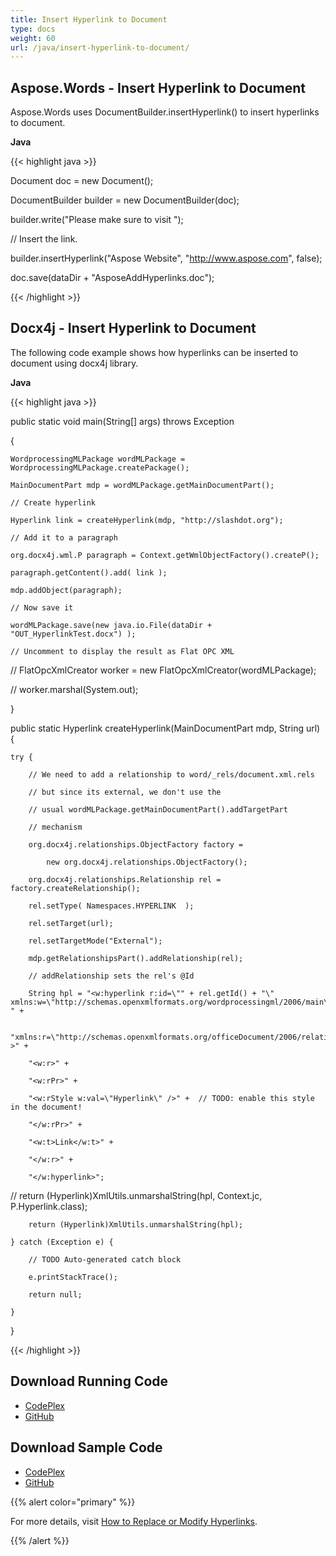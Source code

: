 ```yaml
---
title: Insert Hyperlink to Document
type: docs
weight: 60
url: /java/insert-hyperlink-to-document/
---
```


## **Aspose.Words - Insert Hyperlink to Document**
Aspose.Words uses DocumentBuilder.insertHyperlink() to insert hyperlinks to document.

**Java**

{{< highlight java >}}

 Document doc = new Document();

DocumentBuilder builder = new DocumentBuilder(doc);

builder.write("Please make sure to visit ");

// Insert the link.

builder.insertHyperlink("Aspose Website", "http://www.aspose.com", false);

doc.save(dataDir + "AsposeAddHyperlinks.doc");


{{< /highlight >}}
## **Docx4j - Insert Hyperlink to Document**
The following code example shows how hyperlinks can be inserted to document using docx4j library.

**Java**

{{< highlight java >}}

 public static void main(String[] args) throws Exception

{

	WordprocessingMLPackage wordMLPackage = WordprocessingMLPackage.createPackage();

	MainDocumentPart mdp = wordMLPackage.getMainDocumentPart();

	// Create hyperlink

	Hyperlink link = createHyperlink(mdp, "http://slashdot.org");

	// Add it to a paragraph

	org.docx4j.wml.P paragraph = Context.getWmlObjectFactory().createP();

	paragraph.getContent().add( link );

	mdp.addObject(paragraph);

	// Now save it

	wordMLPackage.save(new java.io.File(dataDir + "OUT_HyperlinkTest.docx") );

	// Uncomment to display the result as Flat OPC XML

//		FlatOpcXmlCreator worker = new FlatOpcXmlCreator(wordMLPackage);

//		worker.marshal(System.out);

}

public static Hyperlink createHyperlink(MainDocumentPart mdp, String url) {

	try {

		// We need to add a relationship to word/_rels/document.xml.rels

		// but since its external, we don't use the

		// usual wordMLPackage.getMainDocumentPart().addTargetPart

		// mechanism

		org.docx4j.relationships.ObjectFactory factory =

			new org.docx4j.relationships.ObjectFactory();

		org.docx4j.relationships.Relationship rel = factory.createRelationship();

		rel.setType( Namespaces.HYPERLINK  );

		rel.setTarget(url);

		rel.setTargetMode("External");

		mdp.getRelationshipsPart().addRelationship(rel);

		// addRelationship sets the rel's @Id

		String hpl = "<w:hyperlink r:id=\"" + rel.getId() + "\" xmlns:w=\"http://schemas.openxmlformats.org/wordprocessingml/2006/main\" " +

		"xmlns:r=\"http://schemas.openxmlformats.org/officeDocument/2006/relationships\" >" +

		"<w:r>" +

		"<w:rPr>" +

		"<w:rStyle w:val=\"Hyperlink\" />" +  // TODO: enable this style in the document!

		"</w:rPr>" +

		"<w:t>Link</w:t>" +

		"</w:r>" +

		"</w:hyperlink>";

//			return (Hyperlink)XmlUtils.unmarshalString(hpl, Context.jc, P.Hyperlink.class);

		return (Hyperlink)XmlUtils.unmarshalString(hpl);

	} catch (Exception e) {

		// TODO Auto-generated catch block

		e.printStackTrace();

		return null;

	}

}

{{< /highlight >}}
## **Download Running Code**
- [CodePlex](https://aspose-wordsjavadocx4j.codeplex.com/releases/view/618874)
- [GitHub](https://github.com/aspose-words/Aspose.Words-for-Java/releases/tag/Aspose.Words_Java_for_Docx4j-v1.0.0)
## **Download Sample Code**
- [CodePlex](https://aspose-wordsjavadocx4j.codeplex.com/SourceControl/latest#src/main/java/com/aspose/words/examples/featurescomparison/documents/inserthyperlinks/)
- [GitHub](https://github.com/aspose-words/Aspose.Words-for-Java/tree/master/Plugins/Aspose.Words-for-Java_for_Docx4j/src/main/java/com/aspose/words/examples/featurescomparison/documents/inserthyperlinks)

{{% alert color="primary" %}} 

For more details, visit [How to Replace or Modify Hyperlinks](/words/java/how-to-replace-or-modify-hyperlinks-and-replace-fields-with-static-text/).

{{% /alert %}}

